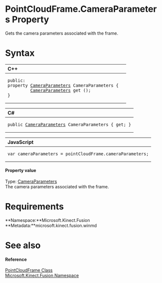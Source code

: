 PointCloudFrame.CameraParameters Property  
=========================================  

Gets the camera parameters associated with the frame. <span id="syntaxSection"></span>

Syntax  
======  

<table>
<colgroup>
<col width="100%" />
</colgroup>
<thead>
<tr class="header">
<th align="left">C++</th>
</tr>
</thead>
<tbody>
<tr class="odd">
<td align="left"><pre><code>public:  
property <a href="../../CameraParameters_Structure.md">CameraParameters</a> CameraParameters {  
         <a href="../../CameraParameters_Structure.md">CameraParameters</a> get ();  
}</code></pre></td>
</tr>
</tbody>
</table>

<table>
<colgroup>
<col width="100%" />
</colgroup>
<thead>
<tr class="header">
<th align="left">C#</th>
</tr>
</thead>
<tbody>
<tr class="odd">
<td align="left"><pre><code>public <a href="../../CameraParameters_Structure.md">CameraParameters</a> CameraParameters { get; }</code></pre></td>
</tr>
</tbody>
</table>

<table>
<colgroup>
<col width="100%" />
</colgroup>
<thead>
<tr class="header">
<th align="left">JavaScript</th>
</tr>
</thead>
<tbody>
<tr class="odd">
<td align="left"><pre><code>var cameraParameters = pointCloudFrame.cameraParameters;</code></pre></td>
</tr>
</tbody>
</table>

<span id="ID4ER"></span>
#### Property value  

Type: [CameraParameters](../../CameraParameters_Structure.md)  
The camera parameters associated with the frame.  

<span id="requirements"></span>

Requirements  
============  

**Namespace:**Microsoft.Kinect.Fusion  
**Metadata:**microsoft.kinect.fusion.winmd  

<span id="ID4E3"></span>

See also  
========  

<span id="ID4E5"></span>
#### Reference  

[PointCloudFrame Class](../../PointCloudFrame_Class.md)  
 [Microsoft.Kinect.Fusion Namespace](../../../Kinect.Fusion.md)  



<!--Please do not edit the data in the comment block below.-->
<!--
TOCTitle : CameraParameters Property
RLTitle : PointCloudFrame.CameraParameters Property
KeywordK : CameraParameters property
KeywordK : PointCloudFrame.CameraParameters property
KeywordF : Microsoft.Kinect.Fusion.PointCloudFrame.CameraParameters
KeywordF : PointCloudFrame.CameraParameters
KeywordF : CameraParameters
KeywordF : Microsoft.Kinect.Fusion.PointCloudFrame.CameraParameters
KeywordA : P:Microsoft.Kinect.Fusion.PointCloudFrame.CameraParameters
AssetID : P:Microsoft.Kinect.Fusion.PointCloudFrame.CameraParameters
Locale : en-us
CommunityContent : 1
APIType : Managed
APILocation : microsoft.kinect.fusion.winmd
APIName : Microsoft.Kinect.Fusion.PointCloudFrame.CameraParameters
TargetOS : Windows
TopicType : kbSyntax
DevLang : VB
DevLang : CSharp
DevLang : JavaScript
DevLang : C++
DocSet : K4Wv2
ProjType : K4Wv2Proj
Technology : Kinect for Windows
Product : Kinect for Windows SDK v2
productversion : 20
-->
